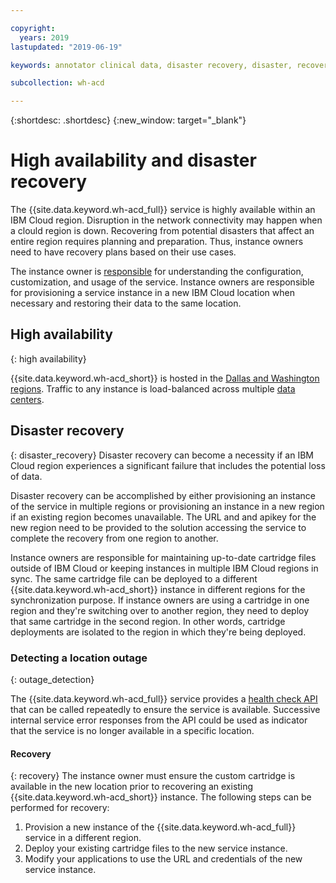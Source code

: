 ```yaml
---

copyright:
  years: 2019
lastupdated: "2019-06-19"

keywords: annotator clinical data, disaster recovery, disaster, recovery

subcollection: wh-acd

---
```


{:shortdesc: .shortdesc}
{:new_window: target="_blank"}

# High availability and disaster recovery


The {{site.data.keyword.wh-acd_full}} service is highly available within an IBM Cloud region. Disruption in the network connectivity may happen when a clould region is down. Recovering from potential disasters that affect an entire region requires planning and preparation. Thus, instance owners need to have recovery plans based on their use cases. 

The instance owner is [responsible](/docs/overview?topic=overview-shared-responsibilities) for understanding the configuration, customization, and usage of the service.  Instance owners are responsible for provisioning a service instance in a new IBM Cloud location when necessary and restoring their data to the same location.


## High availability
{: high availability}

{{site.data.keyword.wh-acd_short}} is hosted in the [Dallas and Washington regions](/docs/resources?topic=resources-services_region#services_region).  Traffic to any instance is load-balanced across multiple [data centers](/docs/overview?topic=overview-zero-downtime#zero-downtime).


## Disaster recovery
{: disaster_recovery}
Disaster recovery can become a necessity if an IBM Cloud region experiences a significant failure that includes the potential loss of data. 

Disaster recovery can be accomplished by either provisioning an instance of the service in multiple regions or provisioning an instance in a new region if an existing region becomes unavailable.  The URL and and apikey for the new region need to be provided to the solution accessing the service to complete the recovery from one region to another.

Instance owners are responsible for maintaining up-to-date cartridge files outside of IBM Cloud or keeping instances in multiple IBM Cloud regions in sync. The same cartridge file can be deployed to a different {{site.data.keyword.wh-acd_short}} instance in different regions for the synchronization purpose. If instance owners are using a cartridge in one region and they're switching over to another region, they need to deploy that same cartridge in the second region. In other words, cartridge deployments are isolated to the region in which they're being deployed.


### Detecting a location outage
{: outage_detection}

The {{site.data.keyword.wh-acd_full}} service provides a [health check API](/apidocs/wh-acd#health-check) that can be called repeatedly to ensure the service is available.  Successive internal service error responses from the API could be used as indicator that the service is no longer available in a specific location.

#### Recovery
{: recovery}
The instance owner must ensure the custom cartridge is available in the new location prior to recovering an existing {{site.data.keyword.wh-acd_short}} instance. The following steps can be performed for recovery:

  1.  Provision a new instance of the {{site.data.keyword.wh-acd_full}} service in a different region.
  2.  Deploy your existing cartridge files to the new service instance.
  3.  Modify your applications to use the URL and credentials of the new service instance.

